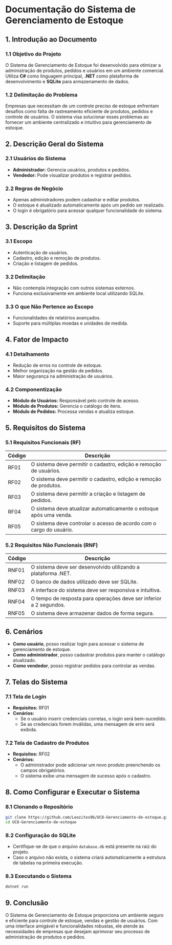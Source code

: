 # Documentação do Sistema de Gerenciamento de Estoque

## 1. Introdução ao Documento

### 1.1 Objetivo do Projeto
O Sistema de Gerenciamento de Estoque foi desenvolvido para otimizar a administração de produtos, pedidos e usuários em um ambiente comercial. Utiliza **C#** como linguagem principal, **.NET** como plataforma de desenvolvimento e **SQLite** para armazenamento de dados.

### 1.2 Delimitação do Problema
Empresas que necessitam de um controle preciso de estoque enfrentam desafios como falta de rastreamento eficiente de produtos, pedidos e controle de usuários. O sistema visa solucionar esses problemas ao fornecer um ambiente centralizado e intuitivo para gerenciamento de estoque.

## 2. Descrição Geral do Sistema

### 2.1 Usuários do Sistema
- **Administrador:** Gerencia usuários, produtos e pedidos.
- **Vendedor:** Pode visualizar produtos e registrar pedidos.

### 2.2 Regras de Negócio
- Apenas administradores podem cadastrar e editar produtos.
- O estoque é atualizado automaticamente após um pedido ser realizado.
- O login é obrigatório para acessar qualquer funcionalidade do sistema.

## 3. Descrição da Sprint

### 3.1 Escopo
- Autenticação de usuários.
- Cadastro, edição e remoção de produtos.
- Criação e listagem de pedidos.

### 3.2 Delimitação
- Não contempla integração com outros sistemas externos.
- Funciona exclusivamente em ambiente local utilizando SQLite.

### 3.3 O que Não Pertence ao Escopo
- Funcionalidades de relatórios avançados.
- Suporte para múltiplas moedas e unidades de medida.

## 4. Fator de Impacto

### 4.1 Detalhamento
- Redução de erros no controle de estoque.
- Melhor organização na gestão de pedidos.
- Maior segurança na administração de usuários.

### 4.2 Componentização
- **Módulo de Usuários:** Responsável pelo controle de acesso.
- **Módulo de Produtos:** Gerencia o catálogo de itens.
- **Módulo de Pedidos:** Processa vendas e atualiza estoque.

## 5. Requisitos do Sistema

### 5.1 Requisitos Funcionais (RF)
| Código | Descrição |
|--------|-------------|
| RF01 | O sistema deve permitir o cadastro, edição e remoção de usuários. |
| RF02 | O sistema deve permitir o cadastro, edição e remoção de produtos. |
| RF03 | O sistema deve permitir a criação e listagem de pedidos. |
| RF04 | O sistema deve atualizar automaticamente o estoque após uma venda. |
| RF05 | O sistema deve controlar o acesso de acordo com o cargo do usuário. |

### 5.2 Requisitos Não Funcionais (RNF)
| Código | Descrição |
|--------|-------------|
| RNF01 | O sistema deve ser desenvolvido utilizando a plataforma .NET. |
| RNF02 | O banco de dados utilizado deve ser SQLite. |
| RNF03 | A interface do sistema deve ser responsiva e intuitiva. |
| RNF04 | O tempo de resposta para operações deve ser inferior a 2 segundos. |
| RNF05 | O sistema deve armazenar dados de forma segura. |

## 6. Cenários
- **Como usuário**, posso realizar login para acessar o sistema de gerenciamento de estoque.
- **Como administrador**, posso cadastrar produtos para manter o catálogo atualizado.
- **Como vendedor**, posso registrar pedidos para controlar as vendas.

## 7. Telas do Sistema

### 7.1 Tela de Login
- **Requisitos:** RF01
- **Cenários:**
  - Se o usuário inserir credenciais corretas, o login será bem-sucedido.
  - Se as credenciais forem inválidas, uma mensagem de erro será exibida.

### 7.2 Tela de Cadastro de Produtos
- **Requisitos:** RF02
- **Cenários:**
  - O administrador pode adicionar um novo produto preenchendo os campos obrigatórios.
  - O sistema exibe uma mensagem de sucesso após o cadastro.

## 8. Como Configurar e Executar o Sistema

### 8.1 Clonando o Repositório
```sh
git clone https://github.com/Leozitos96/UC8-Gerenciamento-de-estoque.git
cd UC8-Gerenciamento-de-estoque
```

### 8.2 Configuração do SQLite
- Certifique-se de que o arquivo `database.db` está presente na raiz do projeto.
- Caso o arquivo não exista, o sistema criará automaticamente a estrutura de tabelas na primeira execução.

### 8.3 Executando o Sistema
```sh
dotnet run
```

## 9. Conclusão
O Sistema de Gerenciamento de Estoque proporciona um ambiente seguro e eficiente para controle de estoque, vendas e gestão de usuários. Com uma interface amigável e funcionalidades robustas, ele atende às necessidades de empresas que desejam aprimorar seu processo de administração de produtos e pedidos.
